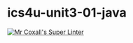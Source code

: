# ics4u-unit3-01-java

[![Mr Coxall's Super Linter](https://github.com/michael-clermont1/ics4u-unit3-01-java/actions/workflows/main.yml/badge.svg)](https://github.com/michael-clermont1/ics4u-unit3-01-java/actions/workflows/main.yml)
